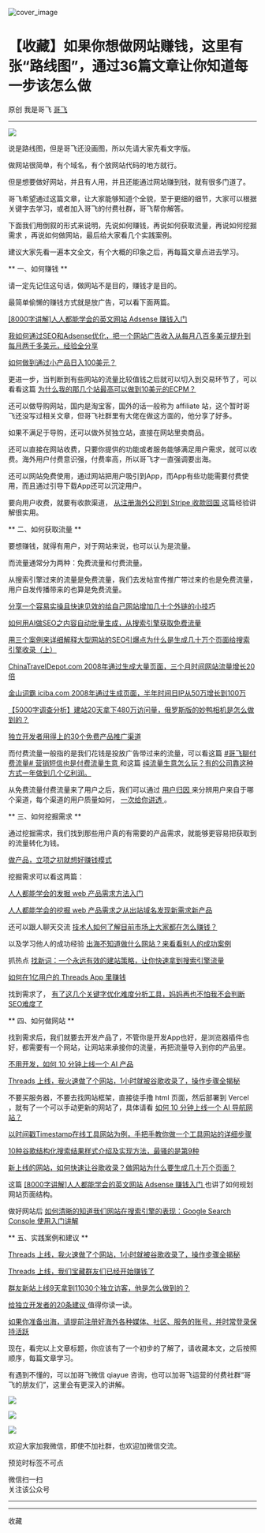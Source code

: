![cover_image](https://mmbiz.qpic.cn/sz_mmbiz_jpg/LBrX00GQeicvevb0Thwkp4fP5khmkDIr73XkgSGG8iauiaGyUTQFFfe1aIJ6cN6lIHYIe9IPsg2OxpksOwUcYfRdg/0?wx_fmt=jpeg)

#  【收藏】如果你想做网站赚钱，这里有张“路线图”，通过36篇文章让你知道每一步该怎么做

原创  我是哥飞  [ 哥飞 ](javascript:void\(0\);)

__ _ _ _ _

![](https://mmbiz.qpic.cn/sz_mmbiz_png/LBrX00GQeicvevb0Thwkp4fP5khmkDIr79XGAjhn1e79AMnLicHbAXP0MyNrSVf5xWTic9GQicOpibTv8aqFUsyJOibg/640?wx_fmt=png)

说是路线图，但是哥飞还没画图，所以先请大家先看文字版。  

做网站很简单，有个域名，有个放网站代码的地方就行。  

但是想要做好网站，并且有人用，并且还能通过网站赚到钱，就有很多门道了。  

哥飞希望通过这篇文章，让大家能够知道个全貌，至于更细的细节，大家可以根据关键字去学习，或者加入哥飞的付费社群，哥飞帮你解答。

下面我们用倒叙的形式来说明，先说如何赚钱，再说如何获取流量，再说如何挖掘需求  ，再说如何做网站，最后给大家看几个实践案例。

建议大家先看一遍本文全文，有个大概的印象之后，再每篇文章点进去学习。

** 一、如何赚钱  **

请一定先记住这句话，做网站不是目的，赚钱才是目的。

最简单偷懒的赚钱方式就是放广告，可以看下面两篇。

[ [8000字讲解]人人都能学会的英文网站 Adsense 赚钱入门
](http://mp.weixin.qq.com/s?__biz=MjM5OTIzMzYyMA==&mid=2650079316&idx=1&sn=02cd11a4bee177343b05e6798913159b&chksm=bf3f316f8848b879f22de143965d98c5094220f72e38808741627173d0fea40e9182c1e1da73&scene=21#wechat_redirect)  

[ 我如何通过SEO和Adsense优化，把一个网站广告收入从每月八百多美元提升到每月两千多美元，经验全分享
](http://mp.weixin.qq.com/s?__biz=MjM5OTIzMzYyMA==&mid=2650079551&idx=1&sn=1b81abe359ad1ea25794d51fe5a53ce4&chksm=bf3f30048848b912df36d4c7660396e8160630d4444fb9259894239b2584a3bf41743c59e26d&scene=21#wechat_redirect)  

[ 如何做到通过小产品日入100美元？
](http://mp.weixin.qq.com/s?__biz=MjM5OTIzMzYyMA==&mid=2650079413&idx=2&sn=44d171a477f83ecb3bbde1442e46f14f&chksm=bf3f318e8848b898449575729f71a4bd298795a5395838ff72f97ecc7c887795bf9bbb287b4f&scene=21#wechat_redirect)  

更进一步，当判断到有些网站的流量比较值钱之后就可以切入到交易环节了，可以看看这篇 [ 为什么我的那几个站最高可以做到10美元的ECPM？
](http://mp.weixin.qq.com/s?__biz=MjM5OTIzMzYyMA==&mid=2650079425&idx=1&sn=aa2bd542f22f33c7b0ae325b1bb5ac49&chksm=bf3f31fa8848b8ec4633cb305c0f73891438b85d333893b86ba570aaf2f478999c208614158b&scene=21#wechat_redirect)  

还可以做导购网站，国内是淘宝客，国外的话一般称为 affiliate 站，这个暂时哥飞还没写过相关文章，但哥飞社群里有大佬在做这方面的，他分享了好多。

如果不满足于导购，还可以做外贸独立站，直接在网站里卖商品。  

还可以直接在网站收费，只要你提供的功能或者服务能够满足用户需求，就可以收费。海外用户付费意识强，付费率高，所以哥飞才一直强调要出海。  

还可以网站免费使用，通过网站把用户吸引到App，而App有些功能需要付费使用，而且通过引导下载App还可以沉淀用户。

要向用户收费，就要有收款渠道， [ 从注册海外公司到 Stripe 收款回国
](http://mp.weixin.qq.com/s?__biz=MjM5OTIzMzYyMA==&mid=2650079767&idx=1&sn=a398c003fa7881c3be0daa6dca42cbde&chksm=bf3f332c8848ba3a0e56d25efd8b067d72ff61b772e1269e1bc911c27ad14bea10e992e0d60d&scene=21#wechat_redirect)
这篇经验讲解很实用。  

  

** 二、如何获取流量  **

要想赚钱，就得有用户，对于网站来说，也可以认为是流量。  

而流量通常分为两种：免费流量和付费流量。  

从搜索引擎过来的流量是免费流量，我们去发帖宣传推广带过来的也是免费流量，用户自发传播带来的也算是免费流量。

[ 分享一个容易实操且快速见效的给自己网站增加几十个外链的小技巧
](http://mp.weixin.qq.com/s?__biz=MjM5OTIzMzYyMA==&mid=2650079656&idx=1&sn=4311d6953f9852ad7a9c6b38c5bfe85f&chksm=bf3f30938848b985c8fdc32b7d9ddd72a7a6d08b652b43aaffc3190f62c404446e45649dc74b&scene=21#wechat_redirect)  

[ 如何用AI做SEO之内容自动批量生成，从搜索引擎获取免费流量
](http://mp.weixin.qq.com/s?__biz=MjM5OTIzMzYyMA==&mid=2650079606&idx=1&sn=4c3abe3f8bb643dfefcd6660e6562b72&chksm=bf3f304d8848b95bc4239a68c9948f733d1749897e9f87cbdf1cb988c4286e1b6f4f2014f124&scene=21#wechat_redirect)  

[ 用三个案例来详细解释大型网站的SEO引爆点为什么是生成几十万个页面给搜索引擎收录（上）
](http://mp.weixin.qq.com/s?__biz=MjM5OTIzMzYyMA==&mid=2650079621&idx=1&sn=bd8eb1dad5ad6e864088134cef6fa3c0&chksm=bf3f30be8848b9a8bad4cb825e22d1739c267ec4d67c2f07f56067ee07d36c48b766f5606267&scene=21#wechat_redirect)  

[ ChinaTravelDepot.com 2008年通过生成大量页面，三个月时间网站流量增长20倍
](http://mp.weixin.qq.com/s?__biz=MjM5OTIzMzYyMA==&mid=2650079640&idx=1&sn=a488c3b792b6c845634981fc4b85d9bf&chksm=bf3f30a38848b9b522c75c3b67c034aca806b318c9345ef7d2278489d1eb783485669f9c2977&scene=21#wechat_redirect)  

[ 金山词霸 iciba.com 2008年通过生成页面，半年时间日IP从50万增长到100万
](http://mp.weixin.qq.com/s?__biz=MjM5OTIzMzYyMA==&mid=2650079648&idx=1&sn=1305f260da438b9de62523d75f79b481&chksm=bf3f309b8848b98d080d1367a83b7d69fae4d60c8029cd2ac4a3d88c59c5a24f1ba8767d5314&scene=21#wechat_redirect)  

[ 【5000字调查分析】建站20天拿下480万访问量，俄罗斯版的妙鸭相机是怎么做到的？
](http://mp.weixin.qq.com/s?__biz=MjM5OTIzMzYyMA==&mid=2650079744&idx=1&sn=0d82dcd95fe435a6b46a53a642a6c4e4&chksm=bf3f333b8848ba2deee768dea94b0ed5c2101c5bbf689cf536967d6141910b14f55ba03ed5c9&scene=21#wechat_redirect)  

[ 独立开发者用得上的30个免费产品推广渠道
](http://mp.weixin.qq.com/s?__biz=MjM5OTIzMzYyMA==&mid=2650079387&idx=1&sn=8289e831c655046fcf72d965b0b0d399&chksm=bf3f31a08848b8b62b2eca5c1dd8599ed2ad72329082c4c9e1eaa265c95cb8abec99f678e9bc&scene=21#wechat_redirect)  

而付费流量一般指的是我们花钱是投放广告带过来的流量，可以看这篇 [ #哥飞聊付费流量# 营销短信也是付费流量生意
](http://mp.weixin.qq.com/s?__biz=MjM5OTIzMzYyMA==&mid=2650079431&idx=1&sn=f78c3410b56ee2e4de7ab9bf707ceb44&chksm=bf3f31fc8848b8ea4a907692a4fc0f9eccd111ed665c814e60d036e91bcb6bf314f1b7d23568&scene=21#wechat_redirect)
和这篇 [ 纯流量生意怎么玩？有的公司靠这种方式一年做到几个亿利润。
](http://mp.weixin.qq.com/s?__biz=MjM5OTIzMzYyMA==&mid=2650079437&idx=1&sn=fedf3dff3214cf379f9de6cba55270c4&chksm=bf3f31f68848b8e0dee004e8548fb42738aaa9be653071b8e1c86f4a675f8733b4f08090f91e&scene=21#wechat_redirect)

从免费流量付费流量来了用户之后，我们可以通过 [ 用户归因
](http://mp.weixin.qq.com/s?__biz=MjM5OTIzMzYyMA==&mid=2650079511&idx=1&sn=145afccc8b32d39fb5b0d3a6e0d8b8e4&chksm=bf3f302c8848b93a2378750827992e7cbd80d24b6cfdee6ec7e92776a06b9952b18892b69335&scene=21#wechat_redirect)
来分辨用户来自于哪个渠道，每个渠道的用户质量如何， [ 一次给你讲透
](http://mp.weixin.qq.com/s?__biz=MjM5OTIzMzYyMA==&mid=2650079511&idx=1&sn=145afccc8b32d39fb5b0d3a6e0d8b8e4&chksm=bf3f302c8848b93a2378750827992e7cbd80d24b6cfdee6ec7e92776a06b9952b18892b69335&scene=21#wechat_redirect)
。  

  

** 三、如何挖掘需求  **  

通过挖掘需求，我们找到那些用户真的有需要的产品需求，就能够更容易把获取到的流量转化为钱。  

[ 做产品，立项之初就想好赚钱模式
](http://mp.weixin.qq.com/s?__biz=MjM5OTIzMzYyMA==&mid=2650079413&idx=3&sn=41c0d668bdd03a2decfd29267399c395&chksm=bf3f318e8848b898a552047e008af40f46573af86aed4399f90c69ce90f71d90aa2c26c64cf1&scene=21#wechat_redirect)  

挖掘需求可以看这两篇：  

[ 人人都能学会的发掘 web 产品需求方法入门
](http://mp.weixin.qq.com/s?__biz=MjM5OTIzMzYyMA==&mid=2650079475&idx=1&sn=6d37631726b73f988d5c98b5d0ed3f87&chksm=bf3f31c88848b8de0ad5ab17faab210bccab8b0eaa3ae782d8e67fff4099e1480d2560b419a3&scene=21#wechat_redirect)  

[ 人人都能学会的挖掘 web 产品需求之从出站域名发现新需求新产品
](http://mp.weixin.qq.com/s?__biz=MjM5OTIzMzYyMA==&mid=2650079764&idx=1&sn=9587fd233f6d36350430e4e5b7f7e574&chksm=bf3f332f8848ba3927811902eb69d728b2dedf61d808bd6f3cc2536a220e8b99a96aada84796&scene=21#wechat_redirect)  

还可以跟人聊天交流 [ 技术人如何了解目前市场上大家都在怎么赚钱？
](http://mp.weixin.qq.com/s?__biz=MjM5OTIzMzYyMA==&mid=2650079441&idx=1&sn=3895c167ca97a024e22be2dd93965af8&chksm=bf3f31ea8848b8fc21e215514e6b5d3c637a9ad8c287dbc907d877c9412bbc480face0838823&scene=21#wechat_redirect)  

以及学习他人的成功经验 [ 出海不知道做什么网站？来看看别人的成功案例
](http://mp.weixin.qq.com/s?__biz=MjM5OTIzMzYyMA==&mid=2650079697&idx=1&sn=63960918807d9f50d451f57a04099681&chksm=bf3f30ea8848b9fc15a834d3fbdbd81daf23ae2e277499d4e8aa6f5b900bf795bdc3cefb6a4e&scene=21#wechat_redirect)

抓热点 [ 找新词：一个永远有效的建站策略，让你快速拿到搜索引擎流量
](http://mp.weixin.qq.com/s?__biz=MjM5OTIzMzYyMA==&mid=2650079457&idx=1&sn=6a6b914a2685581ef26ef00cb8b19ee1&chksm=bf3f31da8848b8cc7e206419bcb2884415659dae3bd17fb77b9859adf106da494bd843f5d6f4&scene=21#wechat_redirect)  

[ 如何在1亿用户的 Threads App 里赚钱
](http://mp.weixin.qq.com/s?__biz=MjM5OTIzMzYyMA==&mid=2650079254&idx=1&sn=4d2329712f2ae4f07caf201ff3456c43&chksm=bf3f312d8848b83b011c4b670737a8c0f2df96cf5834aca1aaaaeb9749309cf13f199ebe8a71&scene=21#wechat_redirect)  

找到需求了， [ 有了这几个关键字优化难度分析工具，妈妈再也不怕我不会判断SEO难度了
](http://mp.weixin.qq.com/s?__biz=MjM5OTIzMzYyMA==&mid=2650079599&idx=1&sn=f131fb62e528ead77ef5e48b0223121c&chksm=bf3f30548848b942487ffc1b4f6832df930d3dade70115f52754566d621440dd4eaec9874a98&scene=21#wechat_redirect)  

  

** 四、如何做网站  **  

找到需求后，我们就要去开发产品了，不管你是开发App也好，是浏览器插件也好，都需要有一个网站，让网站来承接你的流量，再把流量导入到你的产品里。  

[ 不用开发，如何 10 分钟上线一个 AI 产品
](http://mp.weixin.qq.com/s?__biz=MjM5OTIzMzYyMA==&mid=2650079577&idx=1&sn=2108d1a9ad3307e9db2af8054d19b5a9&chksm=bf3f30628848b9742eae3c2c249a18d12370c89922a3d8cd288eb233211d6c76b3bbd0ba8f7c&scene=21#wechat_redirect)

[ Threads 上线，我火速做了个网站，1小时就被谷歌收录了，操作步骤全揭秘
](http://mp.weixin.qq.com/s?__biz=MjM5OTIzMzYyMA==&mid=2650079243&idx=1&sn=45eac4f5f3587c5251c65d08e8d5d6bf&chksm=bf3f31308848b826172d78128129ef101383e8876a2acb4c51ac89e3e728894d26f3ff90d7f9&scene=21#wechat_redirect)

不要买服务器，不要去找网站框架，直接徒手撸 html 页面，然后部署到 Vercel ，就有了一个可以手动更新的网站了，具体请看 [ 如何 10
分钟上线一个 AI 导航网站？
](http://mp.weixin.qq.com/s?__biz=MjM5OTIzMzYyMA==&mid=2650079199&idx=1&sn=515b825aa9269426e9ec720a3b055de1&chksm=bf3ecee4884947f2e95d07647c8ef533017535daf62805886f3e0b49b607bb83ccfde69c83aa&scene=21#wechat_redirect)  

[ 以时间戳Timestamp在线工具网站为例，手把手教你做一个工具网站的详细步骤
](http://mp.weixin.qq.com/s?__biz=MjM5OTIzMzYyMA==&mid=2650079501&idx=1&sn=84b905dfcf0423bce6fffad25205c53b&chksm=bf3f30368848b920e1e40dfebb7d061b417378733f43096087b5727ef6c36cfc716a48745817&scene=21#wechat_redirect)  

[ 10种谷歌结构化搜索结果样式介绍及实现方法，最骚的是第9种
](http://mp.weixin.qq.com/s?__biz=MjM5OTIzMzYyMA==&mid=2650079358&idx=1&sn=8633a276dd94efc971cc2ca2239a34d6&chksm=bf3f31458848b853b74dfe41cebfc4da5c639a3519bf20bac7d3888bee99d27819c2cb95a999&scene=21#wechat_redirect)  

[ 新上线的网站，如何快速让谷歌收录？做网站为什么要生成几十万个页面？
](http://mp.weixin.qq.com/s?__biz=MjM5OTIzMzYyMA==&mid=2650079215&idx=1&sn=62b363765e616d5f6511c20a5b78c4ab&chksm=bf3eced4884947c27c5822f518876d0a21bd9e3ca17879741d6f473db9da4686ffec4d60d8d2&scene=21#wechat_redirect)  

这篇 [ [8000字讲解]人人都能学会的英文网站 Adsense 赚钱入门
](http://mp.weixin.qq.com/s?__biz=MjM5OTIzMzYyMA==&mid=2650079316&idx=1&sn=02cd11a4bee177343b05e6798913159b&chksm=bf3f316f8848b879f22de143965d98c5094220f72e38808741627173d0fea40e9182c1e1da73&scene=21#wechat_redirect)
也讲了如何规划网站页面结构。  

做好网站后 [ 如何清晰的知道我们网站在搜索引擎的表现：Google Search Console 使用入门讲解
](http://mp.weixin.qq.com/s?__biz=MjM5OTIzMzYyMA==&mid=2650079678&idx=1&sn=28e2e1f0abf09872482549f66c214f0a&chksm=bf3f30858848b9934cc6ca69c172537ac676a04975ab475160e90b02d56cc6d5fe42df03a97f&scene=21#wechat_redirect)

  

** 五、实践案例和建议  **  

[ Threads 上线，我火速做了个网站，1小时就被谷歌收录了，操作步骤全揭秘
](http://mp.weixin.qq.com/s?__biz=MjM5OTIzMzYyMA==&mid=2650079243&idx=1&sn=45eac4f5f3587c5251c65d08e8d5d6bf&chksm=bf3f31308848b826172d78128129ef101383e8876a2acb4c51ac89e3e728894d26f3ff90d7f9&scene=21#wechat_redirect)  

[ Threads 上线，我们宝藏群友们已经开始赚钱了
](http://mp.weixin.qq.com/s?__biz=MjM5OTIzMzYyMA==&mid=2650079303&idx=1&sn=be9b3f806e36221bcdbb856c0372c9ca&chksm=bf3f317c8848b86ae8f67c882f0cd9cdc5ce7206dc43f02cb6ff5f0067b4d92da10da72b6823&scene=21#wechat_redirect)

[ 群友新站上线9天拿到11030个独立访客，他是怎么做到的？
](http://mp.weixin.qq.com/s?__biz=MjM5OTIzMzYyMA==&mid=2650079382&idx=1&sn=5a531d003bb4d9e2d7f52ab73e14665c&chksm=bf3f31ad8848b8bb8321721a3847dd8145c18c65367c86b9b1d22100033cc845af480594cdba&scene=21#wechat_redirect)  

[ 给独立开发者的20条建议
](http://mp.weixin.qq.com/s?__biz=MjM5OTIzMzYyMA==&mid=2650079413&idx=1&sn=6a1cc5db5965bd4a00012adda75cf787&chksm=bf3f318e8848b898bd969b13cee6d568c71a126beba46adf78bcb86e0b3e1568fddf0ec64aa9&scene=21#wechat_redirect)
值得你读一读。  

[ 如果你准备出海，请提前注册好海外各种媒体、社区、服务的账号，并时常登录保持活跃
](http://mp.weixin.qq.com/s?__biz=MjM5OTIzMzYyMA==&mid=2650079518&idx=1&sn=12261e1a98fe237d72a6eba0c3b91061&chksm=bf3f30258848b933a25f19282c74bf9896aa381937702fe82859b5dec09a108df191e0c9b60f&scene=21#wechat_redirect)  

现在，看完以上文章标题，你应该有了一个初步的了解了，请收藏本文，之后按照顺序，每篇文章学习。

有遇到不懂的，可以加哥飞微信 qiayue 咨询，也可以加哥飞运营的付费社群“哥飞的朋友们”，这里会有更深入的讲解。

![](https://mmbiz.qpic.cn/sz_mmbiz_jpg/LBrX00GQeicvevb0Thwkp4fP5khmkDIr7COe21GkWb12dsicXeibpf0RADricibSmI3k58beCrZvibGXNfo4e4UbR4bw/640?wx_fmt=jpeg)

![](https://mmbiz.qpic.cn/sz_mmbiz_jpg/LBrX00GQeicvevb0Thwkp4fP5khmkDIr7BEwVLkEiaxLHb7J8MfjlUWxtDVvN4PrXx7ryXzd1uzmwXwGMyOL0alw/640?wx_fmt=jpeg)

![](https://mmbiz.qpic.cn/sz_mmbiz_png/LBrX00GQeictmH6ZbzrmhFdgH55yNiarBAXwFK5njpE3j8ehd8M5CNnh5mX01ibDAls4gZvob7nUmwXnscEXNDm3g/640?wx_fmt=png)

欢迎大家加我微信，即使不加社群，也欢迎加微信交流。

预览时标签不可点

微信扫一扫  
关注该公众号





****



****



  收藏

